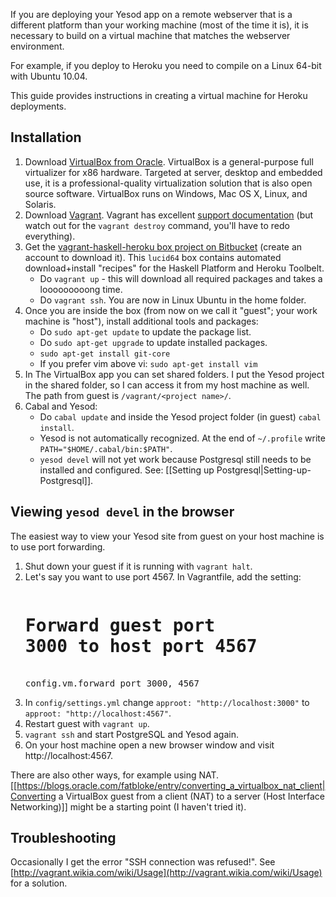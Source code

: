 If you are deploying your Yesod app on a remote webserver that is a different platform than your working machine (most of the time it is), it is necessary to build on a virtual machine that matches the webserver environment.

For example, if you deploy to Heroku you need to compile on a Linux 64-bit with Ubuntu 10.04.

This guide provides instructions in creating a virtual machine for Heroku deployments.

## Installation
1. Download [VirtualBox from Oracle](https://www.virtualbox.org/wiki/Downloads). VirtualBox is a general-purpose full virtualizer for x86 hardware. Targeted at server, desktop and embedded use, it is a professional-quality virtualization solution that is also open source software. VirtualBox runs on Windows, Mac OS X, Linux, and Solaris.
1. Download [Vagrant](http://downloads.vagrantup.com/). Vagrant has excellent [support documentation](http://vagrantup.com/v1/docs/getting-started/index.html) (but watch out for the `vagrant destroy` command, you'll have to redo everything).
1. Get the [vagrant-haskell-heroku box project on Bitbucket](https://bitbucket.org/puffnfresh/vagrant-haskell-heroku) (create an account to download it). This `lucid64` box contains automated download+install "recipes" for the Haskell Platform and Heroku Toolbelt.
    * Do `vagrant up` - this will download all required packages and takes a looooooooong time.
    * Do `vagrant ssh`. You are now in Linux Ubuntu in the home folder.
1. Once you are inside the box (from now on we call it "guest"; your work machine is "host"), install additional tools and packages:
    * Do `sudo apt-get update` to update the package list.
    * Do `sudo apt-get upgrade` to update installed packages.
    * `sudo apt-get install git-core`
    * If you prefer vim above vi: `sudo apt-get install vim`
1. In The VirtualBox app you can set shared folders. I put the Yesod project in the shared folder, so I can access it from my host machine as well. The path from guest is `/vagrant/<project name>/`.
1. Cabal and Yesod:
    * Do `cabal update` and inside the Yesod project folder (in guest) `cabal install`.
    * Yesod is not automatically recognized. At the end of `~/.profile` write `PATH="$HOME/.cabal/bin:$PATH"`.
    * `yesod devel` will not yet work because Postgresql still needs to be installed and configured. See: [[Setting up Postgresql|Setting-up-Postgresql]].


## Viewing `yesod devel` in the browser
The easiest way to view your Yesod site from guest on your host machine is to use port forwarding.
1. Shut down your guest if it is running with `vagrant halt`.
1. Let's say you want to use port 4567. In Vagrantfile, add the setting:<pre>
    # Forward guest port 3000 to host port 4567
    config.vm.forward_port 3000, 4567</pre>
1. In `config/settings.yml` change `approot: "http://localhost:3000"` to `approot: "http://localhost:4567"`.
1. Restart guest with `vagrant up`.
1. `vagrant ssh` and start PostgreSQL and Yesod again.
1. On your host machine open a new browser window and visit http://localhost:4567.

There are also other ways, for example using NAT. [[https://blogs.oracle.com/fatbloke/entry/converting_a_virtualbox_nat_client|Converting a VirtualBox guest from a client (NAT) to a server (Host Interface Networking)]] might be a starting point (I haven't tried it).


## Troubleshooting

Occasionally I get the error "SSH connection was refused!". See [http://vagrant.wikia.com/wiki/Usage](http://vagrant.wikia.com/wiki/Usage) for a solution.